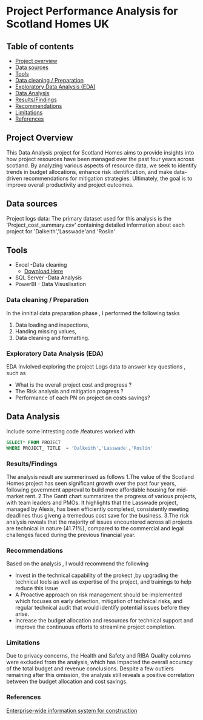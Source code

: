# Project Performance Analysis for Scotland Homes UK 

## Table of contents

- [Project overview](#project-overview)
- [Data sources](#data-sources)
- [Tools](tools)
- [Data cleaning / Preparation](data-cleaning-Preparation)
- [Exploratory Data Analysis (EDA)](exploratory-Data-analysis-(EDA))
- [Data Analysis](data-analysis)
- [Results/Findings](Results-/Findings)
- [Recommendations](recommendations)
- [Limitations](limitations)
- [References](References)

  
## Project Overview

This Data Analysis project for Scotland Homes aims to provide insights into how project resources have been managed over the past four years across scotland. By analyzing various aspects of resource data, we seek to identify trends in budget allocations, enhance risk identification, and make data-driven recommendations for mitigation strategies. Ultimately, the goal is to improve overall productivity and project outcomes.

## Data sources 

Project logs data: The primary dataset used for this analysis  is the 'Project_cost_summary.csv' containing detailed information about each project for 'Dalkeith','Lasswade'and 'Roslin'

## Tools

- Excel -Data cleaning
   - [Download Here](https://Microsoft.com)
- SQL Server -Data Analysis
- PowerBI - Data Visuslisation


### Data cleaning / Preparation

  In the innitial data preparation phase , I performed the following tasks
  1. Data loading and inspections,
  2. Handing missing values,
  3. Data cleaning and formatting.
 
### Exploratory Data Analysis (EDA)

EDA Invlolved exploring the project Logs data to answer key questions , such as 

- What is the overall project cost and progress ?
- The Risk analysis and mitigation progress ?
- Performance of each PN on project on costs savings?

## Data Analysis

Include some intresting code /features worked with

```SQL
SELECT* FROM PROJECT
WHERE PROJECT_ TITLE  = 'Dalkeith','Lasswade','Roslin'
```

### Results/Findings 

The analysis result are summerinsed as follows
1.The value of the Scotland Homes project has seen significant growth over the past four years, following government approval to build more affordable housing for mid-market rent.
2.The Gantt chart summarizes the progress of various projects, with team leaders and PMOs. It highlights that the Lasswade project, managed by Alexis, has been efficiently completed, consistently meeting deadlines thus giveng a tremedous cost save for the business.
3.The risk analysis reveals that the majority of issues encountered across all projects are technical in nature (41.71%), compared to the commercial and legal challenges faced during the previous financial year.

### Recommendations
Based on the analysis , I would recommend the following 
- Invest in the technical capability of the prokect ,by upgrading the technical tools as well as expertise of the project, and trainings to help reduce this issue
- A Proactive approach on risk management should be implemented which focuses on early detection, mitigation of technical risks, and regular technical audit that would identify potential issues before they arise.
- Increase the budget allocation and resources for technical support and improve the continuous efforts to streamline project completion.

### Limitations
Due to privacy concerns, the Health and Safety and RIBA Quality columns were excluded from the analysis, which has impacted the overall accuracy of the total budget and revenue conclusions. Despite a few outliers remaining after this omission, the analysis still reveals a positive correlation between the budget allocation and cost savings.

### References 
[Enterprise-wide information system for construction](https://www.bing.com/search?q=enterprise-wide+information+system+for+construction+%3A+a+document+based+approach+mohammed+arif*%2C+dennis+kulonda**%2C+charles+egbu***%2C+jack+s.+goulding****%2C+and+tahsin+toma*****+received+march+25%2C+2009%2Frevised+november+12%2C+2009%2Faccepted+may+7%2C+2010&gs_lcrp=EgZjaHJvbWUqBwgAEEUYwgMyBwgAEEUYwgMyBwgBEEUYwgMyBwgCEEUYwgMyBwgDEEUYwgMyBwgEEEUYwgMyBwgFEEUYwgMyBwgGEEUYwgMyBwgHEEUYwgPSAQoxMjA3MjZqMGo0qAIIsAIB&FORM=ANAB01&PC=HCTS)




  
